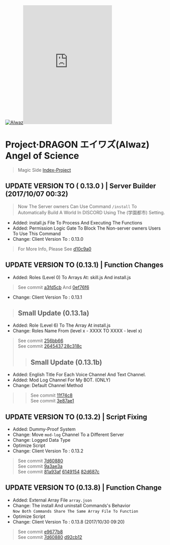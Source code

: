 <body>
<div>
<a href="https://github.com/ChisanaKita/AIWAZ"><img src="https://i.imgur.com/Fta2jMg.jpg" alt="AIwaz" /></a><iframe src="https://discordapp.com/widget?id=191539621119655936&theme=dark" width="279" height="372" allowtransparency="true" frameborder="0"></iframe>
</div>
</body>

# Project·DRAGON エイワズ(AIwaz) Angel of Science
> Magic Side [Index-Project](https://github.com/STARLITENAMO/Index-Project)
## UPDATE VERSION TO ( 0.13.0 ) | Server Builder (2017/10/07 00:32)
> Now The Server owners Can Use Command `/install` To Automatically Build A World In DISCORD Using The (学園都市) Setting.
- Added: install.js File To Process And Executing The Functions
- Added: Permission Logic Gate To Block The Non-server owners Users To Use This Command
- Change: Client Version To : 0.13.0<br>
> For More Info, Please See [d10c9a0](https://github.com/XiaoBeiLab/AIWAZ/commit/d10c9a0dcfa5bdde45db7862767fe514d5be431b)
## UPDATE VERSION TO (0.13.1) | Function Changes
- Added: Roles (Level 0) To Arrays At: skill.js And install.js
> See commit [a3fd5cb](https://github.com/ChisanaKita/AIWAZ/commit/a3fd5cb7bde0860d07349f5303e9e81697fb0bac) And [0ef76f6](https://github.com/ChisanaKita/AIWAZ/commit/0ef76f64e373e35a2674d1cdf14c83ffd4918e08)
- Change: Client Version To : 0.13.1
>## Small Update (0.13.1a)
- Added: Role (Level 6) To The Array At install.js
- Change: Roles Name From (level x - XXXX TO XXXX - level x)
> See commit [256bb66](https://github.com/ChisanaKita/AIWAZ/commit/256bb667596f9933ed6917447a64d72ff11d0a75) <br>
> See commit [2645437](https://github.com/ChisanaKita/AIWAZ/commit/26454374ed77d524a9aaa5535dca29f45798eccd),[28c318c](https://github.com/ChisanaKita/AIWAZ/commit/28c318c8885843dbbd55f17c336307f0077e7b0b)
>>## Small Update (0.13.1b)
- Added: English Title For Each Voice Channel And Text Channel.
- Added: Mod Log Channel For My BOT. (ONLY)
- Change: Default Channel Method
>> See commit [11f74c8](https://github.com/ChisanaKita/AIWAZ/commit/11f74c8be5f3365c45f7194d48e6ba2e64a271a4) <br>
>> See commit [3e87ae1](https://github.com/ChisanaKita/AIWAZ/commit/3e87ae14dc182d8f01ea4e9eee83b2892c95c77d)
## UPDATE VERSION TO (0.13.2) | Script Fixing
- Added: Dummy-Proof System
- Change: Move `mod-log` Channel To a Different Server
- Change: Logged Data Type
- Optimize Script
- Change: Client Version To : 0.13.2
> See commit [7d60880](https://github.com/ChisanaKita/AIWAZ/commit/7d6088004a41980ea50e6358a776629b564044d5) <br>
> See commit [9a3ae3a](https://github.com/ChisanaKita/AIWAZ/commit/9a3ae3aec325a675817cde44472cc2ae871aab37) <br>
> See commit [81a93af](https://github.com/ChisanaKita/AIWAZ/commit/81a93afe25376429aa095ab4161fd0d9b421345a)
[6149154](https://github.com/ChisanaKita/AIWAZ/commit/61491541aeed2d2260c76dd5ffda53847202143b)
[82d687c](https://github.com/ChisanaKita/AIWAZ/commit/82d687cd105af2323e51c6c5c2a3cc8f08eb6470)
## UPDATE VERSION TO (0.13.8) | Function Change
- Added: External Array File `array.json`
- Change: The install And uninstall Commands's Behavior <br>
`Now Both Commands Share The Same Array File To Function`
- Optimize Script
- Change: Client Version To : 0.13.8 (2017/10/30 09:20)
> See commit [e9677b8](https://github.com/ChisanaKita/AIWAZ/commit/e9677b8ab295786873fc595d157000d496a556f5) <br>
> See commit [7d60880](https://github.com/ChisanaKita/AIWAZ/commit/548ab573b64b71fae112b3ee7a0e732501357298)
[d92cb12](https://github.com/ChisanaKita/AIWAZ/commit/d92cb128af864fa016c6522b985296f6ff9e6c03)
